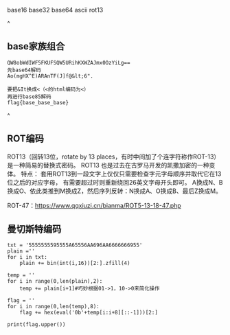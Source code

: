 base16
base32
base64
ascii
rot13

^
## **base家族组合**
```
QW8obWdIWF5FKUFSQW5URihKXWZAJmx0OzYiLg==
先base64解码
Ao(mgHX^E)ARAnTF(J]f@&lt;6".

要把&It换成<（<的html编码为<）
再进行base85解码
flag{base_base_base}
```
^
## **ROT编码**
 ROT13（回转13位，rotate by 13 places，有时中间加了个连字符称作ROT-13）是一种简易的替换式密码。 
 ROT13 也是过去在古罗马开发的凯撒加密的一种变体。 
特点： 套用ROT13到一段文字上仅仅只需要检查字元字母顺序并取代它在13位之后的对应字母， 有需要超过时则重新绕回26英文字母开头即可。  A换成N、B换成O、依此类推到M换成Z，然后序列反转：N换成A、O换成B、最后Z换成M。

ROT-47：<https://www.qqxiuzi.cn/bianma/ROT5-13-18-47.php>
## **曼切斯特编码**
```
txt = '5555555595555A65556AA696AA6666666955'
plain =''
for i in txt:
    plain += bin(int(i,16))[2:].zfill(4)

temp = ''
for i in range(0,len(plain),2):
    temp += plain[i+1]#巧妙根据01->1，10->0来简化操作

flag = ''
for i in range(0,len(temp),8):
    flag += hex(eval('0b'+temp[i:i+8][::-1]))[2:]

print(flag.upper())

````